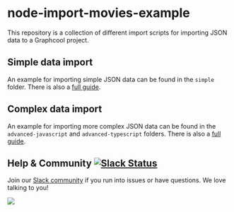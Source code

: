 # node-import-movies-example

This repository is a collection of different import scripts for importing JSON data to a Graphcool project.

## Simple data import

An example for importing simple JSON data can be found in the `simple` folder.
There is also a [full guide](https://www.graph.cool/docs/faq/importing-simple-data-ga2ahnee2a/).

## Complex data import

An example for importing more complex JSON data can be found in the `advanced-javascript` and `advanced-typescript` folders.
There is also a [full guide](https://www.graph.cool/docs/faq/importing-complex-data-aing2chaih/).

## Help & Community [![Slack Status](https://slack.graph.cool/badge.svg)](https://slack.graph.cool)

Join our [Slack community](http://slack.graph.cool/) if you run into issues or have questions. We love talking to you!

![](http://i.imgur.com/5RHR6Ku.png)
